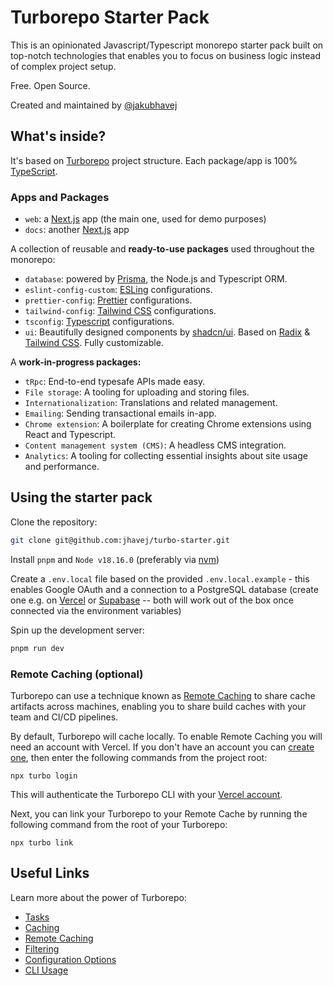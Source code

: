 # Turborepo Starter Pack

This is an opinionated Javascript/Typescript monorepo starter pack built on top-notch technologies that enables you to
focus on business logic instead of complex project setup.

Free. Open Source.

Created and maintained by [@jakubhavej](https://twitter.com/jakubhavej)

## What's inside?

It's based on [Turborepo](https://turbo.build/) project structure. Each package/app is 100% [TypeScript](https://www.typescriptlang.org/).

### Apps and Packages

- `web`: a [Next.js](https://nextjs.org/) app (the main one, used for demo purposes)
- `docs`: another [Next.js](https://nextjs.org/) app

A collection of reusable and **ready-to-use packages** used throughout the monorepo:

- `database`: powered by [Prisma](https://www.prisma.io/), the Node.js and Typescript ORM.
- `eslint-config-custom`: [ESLing](https://eslint.org/) configurations.
- `prettier-config`: [Prettier](https://prettier.io/) configurations.
- `tailwind-config`: [Tailwind CSS](https://tailwindcss.com/) configurations.
- `tsconfig`: [Typescript](https://www.typescriptlang.org/) configurations.
- `ui`: Beautifully designed components by [shadcn/ui](https://ui.shadcn.com/). Based on [Radix](https://www.radix-ui.com/) & [Tailwind CSS](https://tailwindcss.com/). Fully customizable.

A **work-in-progress packages:**

- `tRpc`: End-to-end typesafe APIs made easy.
- `File storage`: A tooling for uploading and storing files.
- `Internationalization`: Translations and related management.
- `Emailing`: Sending transactional emails in-app.
- `Chrome extension`: A boilerplate for creating Chrome extensions using React and Typescript.
- `Content management system (CMS)`: A headless CMS integration.
- `Analytics`: A tooling for collecting essential insights about site usage and performance.

## Using the starter pack

Clone the repository:

```sh
git clone git@github.com:jhavej/turbo-starter.git
```

Install `pnpm` and `Node v18.16.0` (preferably via [nvm](https://github.com/nvm-sh))

Create a `.env.local` file based on the provided `.env.local.example` - this enables Google OAuth and a connection to a PostgreSQL database (create one e.g. on [Vercel](https://vercel.com/storage/postgres) or [Supabase](https://supabase.com/) -- both will work out of the box once connected via the environment variables)

Spin up the development server:

```sh
pnpm run dev
```

### Remote Caching (optional)

Turborepo can use a technique known as [Remote Caching](https://turbo.build/repo/docs/core-concepts/remote-caching) to share cache artifacts across machines, enabling you to share build caches with your team and CI/CD pipelines.

By default, Turborepo will cache locally. To enable Remote Caching you will need an account with Vercel. If you don't have an account you can [create one](https://vercel.com/signup), then enter the following commands from the project root:

```
npx turbo login
```

This will authenticate the Turborepo CLI with your [Vercel account](https://vercel.com/docs/concepts/personal-accounts/overview).

Next, you can link your Turborepo to your Remote Cache by running the following command from the root of your Turborepo:

```
npx turbo link
```

## Useful Links

Learn more about the power of Turborepo:

- [Tasks](https://turbo.build/repo/docs/core-concepts/monorepos/running-tasks)
- [Caching](https://turbo.build/repo/docs/core-concepts/caching)
- [Remote Caching](https://turbo.build/repo/docs/core-concepts/remote-caching)
- [Filtering](https://turbo.build/repo/docs/core-concepts/monorepos/filtering)
- [Configuration Options](https://turbo.build/repo/docs/reference/configuration)
- [CLI Usage](https://turbo.build/repo/docs/reference/command-line-reference)

